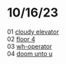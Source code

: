 # 10/16/23
01 [cloudy elevator](cloudy-elevator.mp3)  
02 [floor 4](floor-4.mp3)  
03 [wh-operator](wh-operator.mp3)  
04 [doom unto u](doom-unto-u.mp3)  
